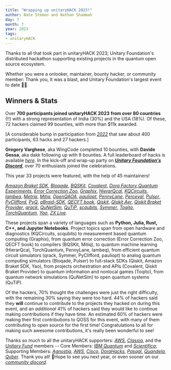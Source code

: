 ```yaml
---
title: "Wrapping up unitaryHACK 2023!"
author: Nate Stemen and Nathan Shammah
day: 7
month: 7
year: 2023
tags:
- unitaryHACK
---
```


Thanks to all that took part in unitaryHACK 2023; Unitary Foundation's
distributed hackathon supporting existing projects in the quantum open
source ecosystem.

Whether you were a onlooker, maintainer, bounty hacker, or community
member: Thank you, it was a blast, and Unitary Foundation's largest event to
date 💛🌴.

## Winners & Stats

Over **700 participants joined unitaryHACK 2023** **from over 80
countries** (!!) with a strong representation of India (30%) and the USA
(18%). Of these, 72 hackers claimed 99 bounties, with more than \$11k
awarded.

\[A considerable bump in participation from
[_2022_](https://2022.unitaryhack.dev/) that saw about 400 participants,
63 hacks and 27 hackers.\]

**Gregory Varghese**, aka WingCode completed 10 bounties, with **Davide
Gessa**, aka dakk following up with 9 bounties. A full leaderboard of
hacks is available [_here_](https://unitaryhack.dev/leaderboard/). In
the kick-off and wrap-up party on [**_Unitary Foundation's
Discord_**](http://discord.unitary.foundation/), over 70 enthusiasts joined
the celebrations.

This year 33 projects were featured, with the help of 45 maintainers!

[_Amazon Braket
SDK_](https://unitaryhack.dev/projects/amazon-braket-sdk/),
[_Bloqade_](https://unitaryhack.dev/projects/bloqade/),
[_BQSKit_](https://unitaryhack.dev/projects/bqskit/),
[_Covalent_](https://unitaryhack.dev/projects/covalent/), [_Dora Factory Quantum Experiments_](https://unitaryhack.dev/projects/dora-factory-quantum-experiments/),
[_Error Correction Zoo_](https://unitaryhack.dev/projects/error-correction-zoo/),
[_Graphix_](https://unitaryhack.dev/projects/graphix/),
[_HierarQcal_](https://unitaryhack.dev/projects/hierarqcal/),
[_KQCircuits_](https://unitaryhack.dev/projects/kqcircuits/),
[_lambeq_](https://unitaryhack.dev/projects/lambeq/),
[_Metriq_](https://unitaryhack.dev/projects/metriq/),
[_Mitiq_](https://unitaryhack.dev/projects/mitiq/),
[_OpenQAOA_](https://unitaryhack.dev/projects/openqaoa/),
[_pauliopt_](https://unitaryhack.dev/projects/pauliopt/),
[_PennyLane_](https://unitaryhack.dev/projects/pennylane/),
[_Perceval_](https://unitaryhack.dev/projects/perceval/),
[_Pulser_](https://unitaryhack.dev/projects/pulser/),
[_PyClifford_](https://unitaryhack.dev/projects/pyclifford/),
[_PyQ_](https://unitaryhack.dev/projects/pyq/),
[_qBraid-SDK_](https://unitaryhack.dev/projects/qbraid-sdk/), [_QECFT
book_](https://unitaryhack.dev/projects/qecft-book/),
[_Qiskit_](https://unitaryhack.dev/projects/qiskit/), [_Qiskit
Aer_](https://unitaryhack.dev/projects/qiskit-aer/), [_Qiskit Braket
Provider_](https://unitaryhack.dev/projects/qiskit-braket-provider/),
[_qrack_](https://unitaryhack.dev/projects/qrack/),
[_QuNetSim_](https://unitaryhack.dev/projects/qunetsim/),
[_QuTiP_](https://unitaryhack.dev/projects/qutip/),
[_scqubits_](https://unitaryhack.dev/projects/scqubits/),
[_Symmer_](https://unitaryhack.dev/projects/symmer/),
[_Toqito_](https://unitaryhack.dev/projects/toqito/),
[_TorchQuantum_](https://unitaryhack.dev/projects/torchquantum/),
[_Yao_](https://unitaryhack.dev/projects/yao/), [_ZX
Live_](https://unitaryhack.dev/projects/zx-live/).

These projects span a variety of languages such as **Python, Julia, Rust, C++, and Jupyter Notebooks**.
Project topics span from open hardware and diagnostics (KQCircuits, scqubits) to measurement based quantum computing (Graphix), from quantum error correction (Error Correction Zoo, QECFT book) to compilers (BQSKit, Mitiq), to quantum machine learning (HierarQcal, TorchQuantum, PennyLane, lambeq), from efficient quantum circuit simulators (qrack, Symmer, PyClifford, pauliopt) to analog quantum computing simulators (Bloqade, Pulser) to full-stack SDKs (Qiskit, Amazon Braket SDK, Yao), from projects orchestration and APIs (Covalent, Qiskit Braket Provider) to quantum information and nonlocal games (Toqito), from quantum network simulations (QuNetSim) to open quantum systems (QuTiP).

Of the hackers, 70% thought the challenges were just the right difficulty, with the remaining 30% saying they were too hard.
44% of hackers said they **will** continue to contribute to the projects they hacked on during this event, and an _additional_ 41% of hackers said they would like to continue making contributions if they have time.
An estimated 60% of hackers were making their first contributions to QOSS for this event, with many of them contributing to open source for the first time!
Congratulations to all for making such awesome contributions, it's really been wonderful to see!

Thanks so much to all the unitaryHACK supporters:
[_AWS_](https://aws.amazon.com/braket/),
[_Classiq_](https://www.classiq.io/), and the [_Unitary
Fund_](https://unitary.foundation/) members -- Core Members: [_IBM
Quantum_](https://www.ibm.com/quantum) and
[_Scientifica_](https://www.scientifica.vc/); Supporting Members:
[_Agnostiq_](https://agnostiq.ai/),
[_AWS_](https://aws.amazon.com/braket/),
[_Cisco_](https://www.cisco.com/), [_DoraHacks_](https://dorahacks.io/),
[_Pasqal_](https://www.pasqal.com/),
[_Quandela_](https://www.quandela.com/),
[_Qyber_](https://www.qyber.ai/). Thank you all! 🙏Hope to see you next
year, or even sooner on our [_community
discord_](http://discord.unitary.foundation).
